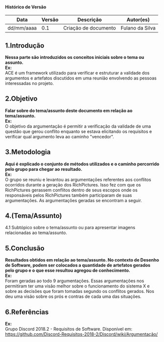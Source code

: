 #### Histórico de Versão

| Data       | Versão | Descrição            | Autor(es)       |
| ---------- | ------ | -------------------- | --------------- |
| dd/mm/aaaa | 0.1    | Criação de documento | Fulano da Silva |

## 1.Introdução

**Nessa parte são introduzidos os conceitos iniciais sobre o tema ou assunto.** <br/>
**Ex:** <br/>
ACE é um framework utilizado para verificar e estruturar a validade dos argumentos e artefatos discutidos em uma reunião envolvendo as pessoas interessadas no projeto.

## 2.Objetivo

**Falar sobre do tema/assunto deste documento em relação ao tema/assunto.**<br/>
**Ex:** <br/>
O objetivo da argumentação é permitir a verificação da validade de uma questão que gerou conflito enquanto se estava elicitando os requisitos e verificar qual argumento leva ao caminho "vencedor".

## 3.Metodologia

**Aqui é explicado o conjunto de métodos utilizados e o caminho percorrido pelo grupo para chegar ao resultado.**<br/>
**Ex:** <br/>
O grupo se reuniu e levantou as argumentações referentes aos conflitos ocorridos durante a geração dos RichPictures. Isso fez com que os RichPictures gerassem conflitos dentro de seus escopos onde os responsáveis pelos RichPictures também participaram de suas argumentações. As argumentações geradas se encontram a seguir.

## 4.(Tema/Assunto)

4.1 Subtópico sobre o tema/assunto ou para apresentar imagens relacionadas ao tema/assunto.

## 5.Conclusão

**Resultados obtidos em relação ao tema/assunto. No contexto de Desenho de Software, podem ser colocados a quantidade de artefatos gerados pelo grupo e o que esse resultou agregou de conhecimento.**<br/>
**Ex:** <br/>
Foram geradas ao todo 9 argumentações. Essas argumentações nos permitiram ter uma visão melhor sobre o funcionamento do sistema X e sobre as decisões que foram tomadas segundo os conflitos gerados. Nos deu uma visão sobre os prós e contras de cada uma das situações.

## 6.Referências

**Ex:** <br/>
Grupo Discord 2018.2 - Requisitos de Software. Disponível em: https://github.com/Discord-Requisitos-2018-2/Discord/wiki/Argumentação/
